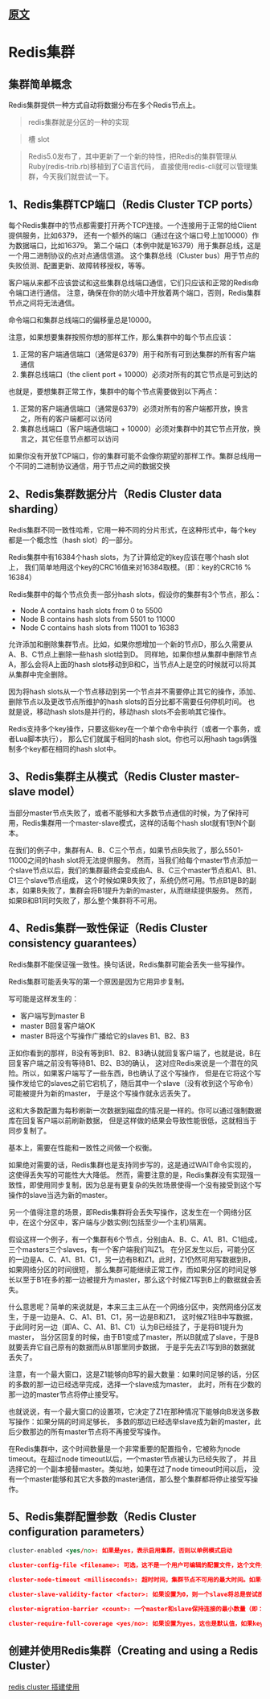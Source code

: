 ## [原文](https://www.cnblogs.com/cjsblog/p/9048545.html)

# Redis集群

## 集群简单概念
Redis集群提供一种方式自动将数据分布在多个Redis节点上。

> redis集群就是分区的一种的实现

> 槽 slot


> Redis5.0发布了，其中更新了一个新的特性，把Redis的集群管理从Ruby(redis-trib.rb)移植到了C语言代码，
直接使用redis-cli就可以管理集群，今天我们就尝试一下。

## 1、Redis集群TCP端口（Redis Cluster TCP ports）
每个Redis集群中的节点都需要打开两个TCP连接。一个连接用于正常的给Client提供服务，比如6379，
还有一个额外的端口（通过在这个端口号上加10000）作为数据端口，比如16379。
第二个端口（本例中就是16379）用于集群总线，这是一个用二进制协议的点对点通信信道。
这个集群总线（Cluster bus）用于节点的失败侦测、配置更新、故障转移授权，等等。

客户端从来都不应该尝试和这些集群总线端口通信，它们只应该和正常的Redis命令端口进行通信。
注意，确保在你的防火墙中开放着两个端口，否则，Redis集群节点之间将无法通信。

命令端口和集群总线端口的偏移量总是10000。

注意，如果想要集群按照你想的那样工作，那么集群中的每个节点应该：

1. 正常的客户端通信端口（通常是6379）用于和所有可到达集群的所有客户端通信
2. 集群总线端口（the client port + 10000）必须对所有的其它节点是可到达的

也就是，要想集群正常工作，集群中的每个节点需要做到以下两点：

1. 正常的客户端通信端口（通常是6379）必须对所有的客户端都开放，换言之，所有的客户端都可以访问
2. 集群总线端口（客户端通信端口 + 10000）必须对集群中的其它节点开放，换言之，其它任意节点都可以访问

如果你没有开放TCP端口，你的集群可能不会像你期望的那样工作。集群总线用一个不同的二进制协议通信，用于节点之间的数据交换

## 2、Redis集群数据分片（Redis Cluster data sharding）
Redis集群不同一致性哈希，它用一种不同的分片形式，在这种形式中，每个key都是一个概念性（hash slot）的一部分。

Redis集群中有16384个hash slots，为了计算给定的key应该在哪个hash slot上，
我们简单地用这个key的CRC16值来对16384取模。（即：key的CRC16  %  16384）

Redis集群中的每个节点负责一部分hash slots，假设你的集群有3个节点，那么：

- Node A contains hash slots from 0 to 5500
- Node B contains hash slots from 5501 to 11000
- Node C contains hash slots from 11001 to 16383

允许添加和删除集群节点。比如，如果你想增加一个新的节点D，那么久需要从A、B、C节点上删除一些hash slot给到D。
同样地，如果你想从集群中删除节点A，那么会将A上面的hash slots移动到B和C，当节点A上是空的时候就可以将其从集群中完全删除。

因为将hash slots从一个节点移动到另一个节点并不需要停止其它的操作，添加、删除节点以及更改节点所维护的hash slots的百分比都不需要任何停机时间。
也就是说，移动hash slots是并行的，移动hash slots不会影响其它操作。

Redis支持多个key操作，只要这些key在一个单个命令中执行（或者一个事务，或者Lua脚本执行），
那么它们就属于相同的hash slot。你也可以用hash tags俩强制多个key都在相同的hash slot中。

## 3、Redis集群主从模式（Redis Cluster master-slave model）

当部分master节点失败了，或者不能够和大多数节点通信的时候，为了保持可用，Redis集群用一个master-slave模式，这样的话每个hash slot就有1到N个副本。

在我们的例子中，集群有A、B、C三个节点，如果节点B失败了，那么5501-11000之间的hash slot将无法提供服务。
然而，当我们给每个master节点添加一个slave节点以后，我们的集群最终会变成由A、B、C三个master节点和A1、B1、C1三个slave节点组成，
这个时候如果B失败了，系统仍然可用。节点B1是B的副本，如果B失败了，集群会将B1提升为新的master，从而继续提供服务。
然而，如果B和B1同时失败了，那么整个集群将不可用。

## 4、Redis集群一致性保证（Redis Cluster consistency guarantees）
 
Redis集群不能保证强一致性。换句话说，Redis集群可能会丢失一些写操作。

Redis集群可能丢失写的第一个原因是因为它用异步复制。

写可能是这样发生的：

- 客户端写到master B
- master B回复客户端OK
- master B将这个写操作广播给它的slaves B1、B2、B3

正如你看到的那样，B没有等到B1、B2、B3确认就回复客户端了，也就是说，B在回复客户端之前没有等待B1、B2、B3的确认，
这对应Redis来说是一个潜在的风险。所以，如果客户端写了一些东西，B也确认了这个写操作，
但是在它将这个写操作发给它的slaves之前它宕机了，随后其中一个slave（没有收到这个写命令）可能被提升为新的master，
于是这个写操作就永远丢失了。

这和大多数配置为每秒刷新一次数据到磁盘的情况是一样的。你可以通过强制数据库在回复客户端以前刷新数据，
但是这样做的结果会导致性能很低，这就相当于同步复制了。

基本上，需要在性能和一致性之间做一个权衡。

如果绝对需要的话，Redis集群也是支持同步写的，这是通过WAIT命令实现的，这使得丢失写的可能性大大降低。
然而，需要注意的是，Redis集群没有实现强一致性，即使用同步复制，因为总是有更复杂的失败场景使得一个没有接受到这个写操作的slave当选为新的master。

另一个值得注意的场景，即Redis集群将会丢失写操作，这发生在一个网络分区中，在这个分区中，客户端与少数实例(包括至少一个主机)隔离。

假设这样一个例子，有一个集群有6个节点，分别由A、B、C、A1、B1、C1组成，三个masters三个slaves，有一个客户端我们叫Z1。
在分区发生以后，可能分区的一边是A、C、A1、B1、C1，另一边有B和Z1。此时，Z1仍然可用写数据到B，如果网络分区的时间很短，
那么集群可能继续正常工作，而如果分区的时间足够长以至于B1在多的那一边被提升为master，那么这个时候Z1写到B上的数据就会丢失。

什么意思呢？简单的来说就是，本来三主三从在一个网络分区中，突然网络分区发生，于是一边是A、C、A1、B1、C1，另一边是B和Z1，
这时候Z1往B中写数据，于此同时另一边（即A、C、A1、B1、C1）认为B已经挂了，于是将B1提升为master，
当分区回复的时候，由于B1变成了master，所以B就成了slave，于是B就要丢弃它自己原有的数据而从B1那里同步数据，
于是乎先去Z1写到B的数据就丢失了。

注意，有一个最大窗口，这是Z1能够向B写的最大数量：如果时间足够的话，分区的多数的那一边已经选举完成，选择一个slave成为master，
此时，所有在少数的那一边的master节点将停止接受写。

也就说说，有一个最大窗口的设置项，它决定了Z1在那种情况下能够向B发送多数写操作：如果分隔的时间足够长，
多数的那边已经选举slave成为新的master，此后少数那边的所有master节点将不再接受写操作。

在Redis集群中，这个时间数量是一个非常重要的配置指令，它被称为node timeout。在超过node timeout以后，一个master节点被认为已经失败了，
并且选择它的一个副本接替master。类似地，如果在过了node timeout时间以后，
没有一个master能够和其它大多数的master通信，那么整个集群都将停止接受写操作。

## 5、Redis集群配置参数（Redis Cluster configuration parameters）
```xml
cluster-enabled <yes/no>: 如果是yes，表示启用集群，否则以单例模式启动

cluster-config-file <filename>: 可选，这不是一个用户可编辑的配置文件，这个文件是Redis集群节点自动持久化每次配置的改变，为了在启动的时候重新读取它。

cluster-node-timeout <milliseconds>: 超时时间，集群节点不可用的最大时间。如果一个master节点不可到达超过了指定时间，则认为它失败了。注意，每一个在指定时间内不能到达大多数master节点的节点将停止接受查询请求。

cluster-slave-validity-factor <factor>: 如果设置为0，则一个slave将总是尝试故障转移一个master。如果设置为一个正数，那么最大失去连接的时间是node timeout乘以这个factor。

cluster-migration-barrier <count>: 一个master和slave保持连接的最小数量（即：最少与多少个slave保持连接），也就是说至少与其它多少slave保持连接的slave才有资格成为master。

cluster-require-full-coverage <yes/no>: 如果设置为yes，这也是默认值，如果key space没有达到百分之多少时停止接受写请求。如果设置为no，将仍然接受查询请求，即使它只是请求部分key。
``` 

## 创建并使用Redis集群（Creating and using a Redis Cluster）

[redis cluster 搭建使用](04、redis%20cluster搭建使用.md)

